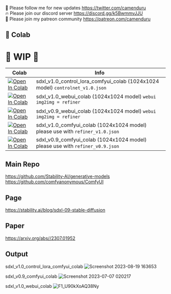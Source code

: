🐣 Please follow me for new updates https://twitter.com/camenduru <br />
🔥 Please join our discord server https://discord.gg/k5BwmmvJJU <br />
🥳 Please join my patreon community https://patreon.com/camenduru <br />

## 🦒 Colab

# 🚦 WIP 🚦

| Colab | Info
| --- | --- |
[![Open In Colab](https://colab.research.google.com/assets/colab-badge.svg)](https://colab.research.google.com/github/camenduru/sdxl-colab/blob/main/sdxl_v1.0_control_lora_comfyui_colab.ipynb) | sdxl_v1.0_control_lora_comfyui_colab (1024x1024 model) `controlnet_v1.0.json`
[![Open In Colab](https://colab.research.google.com/assets/colab-badge.svg)](https://colab.research.google.com/github/camenduru/sdxl-colab/blob/main/sdxl_v1.0_webui_colab.ipynb) | sdxl_v1.0_webui_colab (1024x1024 model) `webui img2img = refiner`
[![Open In Colab](https://colab.research.google.com/assets/colab-badge.svg)](https://colab.research.google.com/github/camenduru/sdxl-colab/blob/main/sdxl_v0.9_webui_colab.ipynb) | sdxl_v0.9_webui_colab (1024x1024 model) `webui img2img = refiner`
[![Open In Colab](https://colab.research.google.com/assets/colab-badge.svg)](https://colab.research.google.com/github/camenduru/sdxl-colab/blob/main/sdxl_v1.0_comfyui_colab.ipynb) | sdxl_v1.0_comfyui_colab (1024x1024 model) please use with `refiner_v1.0.json`
[![Open In Colab](https://colab.research.google.com/assets/colab-badge.svg)](https://colab.research.google.com/github/camenduru/sdxl-colab/blob/main/sdxl_v0.9_comfyui_colab.ipynb) | sdxl_v0.9_comfyui_colab (1024x1024 model) please use with `refiner_v0.9.json`


## Main Repo
https://github.com/Stability-AI/generative-models <br />
https://github.com/comfyanonymous/ComfyUI <br />

## Page
https://stability.ai/blog/sdxl-09-stable-diffusion

## Paper
https://arxiv.org/abs//2307.01952

## Output

sdxl_v1.0_control_lora_comfyui_colab
![Screenshot 2023-08-19 163653](https://github.com/camenduru/sdxl-colab/assets/54370274/c73c00be-2026-488d-a05d-22e5294b57c1)

sdxl_v0.9_comfyui_colab
![Screenshot 2023-07-07 020217](https://github.com/camenduru/sdxl-colab/assets/54370274/05317f2c-fb45-4aac-9bb3-203c15944ba3)

sdxl_v1.0_webui_colab
![F1_U90kXoAQ38Ny](https://github.com/camenduru/sdxl-colab/assets/54370274/73a9dafe-d782-4b1c-ae63-1f67580b9abd)

